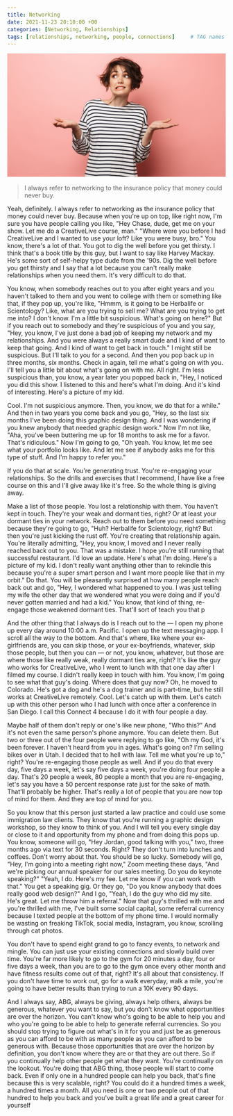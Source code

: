 ```yaml
---
title: Networking
date: 2021-11-23 20:10:00 +00
categories: [Networking, Relationships]
tags: [relationships, networking, people, connections]     # TAG names should always be lowercase
---
```


![people](/assets/img/need-relationships.jpg)

> I always refer to networking to the insurance policy that money could never buy.

Yeah, definitely. I always refer to networking as the insurance policy that money could never buy. Because when you're up on top, like right now, I'm sure you have people calling you like, "Hey Chase, dude, get me on your show. Let me do a CreativeLive course, man." "Where were you before I had CreativeLive and I wanted to use your loft? Like you were busy, bro." You know, there's a lot of that. You got to dig the well before you get thirsty. I think that's a book title by this guy, but I want to say like Harvey Mackay. He's some sort of self-helpy type dude from the '90s. Dig the well before you get thirsty and I say that a lot because you can't really make relationships when you need them. It's very difficult to do that.

You know, when somebody reaches out to you after eight years and you haven't talked to them and you went to college with them or something like that, if they pop up, you're like, "Hmmm, is it going to be Herbalife or Scientology? Like, what are you trying to sell me? What are you trying to get me into? I don't know. I'm a little bit suspicious. What's going on here?" But if you reach out to somebody and they're suspicious of you and you say, "Hey, you know, I've just done a bad job of keeping my network and my relationships. And you were always a really smart dude and I kind of want to keep that going. And I kind of want to get back in touch." I might still be suspicious. But I'll talk to you for a second. And then you pop back up in three months, six months. Check in again, tell me what's going on with you. I'll tell you a little bit about what's going on with me. All right. I'm less suspicious than, you know, a year later you popped back in, "Hey, I noticed you did this show. I listened to this and here's what I'm doing. And it's kind of interesting. Here's a picture of my kid.

Cool. I'm not suspicious anymore. Then, you know, we do that for a while." And then in two years you come back and you go, "Hey, so the last six months I've been doing this graphic design thing. And I was wondering if you knew anybody that needed graphic design work." Now I'm not like, "Aha, you've been buttering me up for 18 months to ask me for a favor. That's ridiculous." Now I'm going to go, "Oh yeah. You know, let me see what your portfolio looks like. And let me see if anybody asks me for this type of stuff. And I'm happy to refer you."

If you do that at scale. You're generating trust. You're re-engaging your relationships. So the drills and exercises that I recommend, I have like a free course on this and I'll give away like it's free. So the whole thing is giving away.

Make a list of those people. You lost a relationship with them. You haven't kept in touch. They're your weak and dormant ties, right? Or at least your dormant ties in your network. Reach out to them before you need something because they're going to go, "Huh? Herbalife for Scientology, right? But then you're just kicking the rust off. You're creating that relationship again. You're literally admitting, "Hey, you know, I moved and I never really reached back out to you. That was a mistake. I hope you're still running that successful restaurant. I'd love an update. Here's what I'm doing. Here's a picture of my kid. I don't really want anything other than to rekindle this because you're a super smart person and I want more people like that in my orbit." Do that. You will be pleasantly surprised at how many people reach back out and go, "Hey, I wondered what happened to you. I was just telling my wife the other day that we wondered what you were doing and if you'd never gotten married and had a kid." You know, that kind of thing, re-engage those weakened dormant ties. That'll sort of teach you that p

And the other thing that I always do is I reach out to the — I open my phone up every day around 10:00 a.m. Pacific. I open up the text messaging app. I scroll all the way to the bottom. And that's where, like where your ex-girlfriends are, you can skip those, or your ex-boyfriends, whatever, skip those people, but then you can — or not, you know, whatever, but those are where those like really weak, really dormant ties are, right? It's like the guy who works for CreativeLive, who I went to lunch with that one day after I filmed my course. I didn't really keep in touch with him. You know, I'm going to see what that guy's doing. Where does that guy now? Oh, he moved to Colorado. He's got a dog and he's a dog trainer and is part-time, but he still works at CreativeLive remotely. Cool. Let's catch up with them. Let's catch up with this other person who I had lunch with once after a conference in San Diego. I call this Connect 4 because I do it with four people a day.

Maybe half of them don't reply or one's like new phone, "Who this?" And it's not even the same person's phone anymore. You can delete them. But two or three out of the four people were replying to go like, "Oh my God, it's been forever. I haven't heard from you in ages. What's going on? I'm selling bikes over in Utah. I decided that to hell with law. Tell me what you're up to," right? You're re-engaging those people as well. And if you do that every day, five days a week, let's say five days a week, you're doing four people a day. That's 20 people a week, 80 people a month that you are re-engaging, let's say you have a 50 percent response rate just for the sake of math. That'll probably be higher. That's really a lot of people that you are now top of mind for them. And they are top of mind for you. 

So you know that this person just started a law practice and could use some immigration law clients. They know that you're running a graphic design workshop, so they know to think of you. And I will tell you every single day or close to it and opportunity from my phone and from doing this pops up. You know, someone will go, "Hey Jordan, good talking with you," two, three months ago via text for 30 seconds. Right? They don't turn into lunches and coffees. Don't worry about that. You should be so lucky. Somebody will go, "Hey, I'm going into a meeting right now," Zoom meeting these days, "And we're picking our annual speaker for our sales meeting. Do you do keynote speaking?" "Yeah, I do. Here's my fee. Let me know if you can work with that." You get a speaking gig. Or they go, "Do you know anybody that does really good web design?" And I go, "Yeah, I do the guy who did my site. He's great. Let me throw him a referral." Now that guy's thrilled with me and you're thrilled with me, I've built some social capital, some referral currency because I texted people at the bottom of my phone time. I would normally be wasting on freaking TikTok, social media, Instagram, you know, scrolling through cat photos.

You don't have to spend eight grand to go to fancy events, to network and mingle. You can just use your existing connections and slowly build over time. You're far more likely to go to the gym for 20 minutes a day, four or five days a week, than you are to go to the gym once every other month and have fitness results come out of that, right? It's all about that consistency. If you don't have time to work out, go for a walk everyday, walk a mile, you're going to have better results than trying to run a 10K every 90 days. 

And I always say, ABG, always be giving, always help others, always be generous, whatever you want to say, but you don't know what opportunities are over the horizon. You can't know who's going to be able to help you and who you're going to be able to help to generate referral currencies. So you should stop trying to figure out what's in it for you and just be as generous as you can afford to be with as many people as you can afford to be generous with. Because those opportunities that are over the horizon by definition, you don't know where they are or that they are out there. So if you continually help other people get what they want. You're continually on the lookout. You're doing that ABG thing, those people will start to come back. Even if only one in a hundred people can help you back, that's fine because this is very scalable, right? You could do it a hundred times a week, a hundred times a month. All you need is one or two people out of that hundred to help you back and you've built a great life and a great career for yourself

